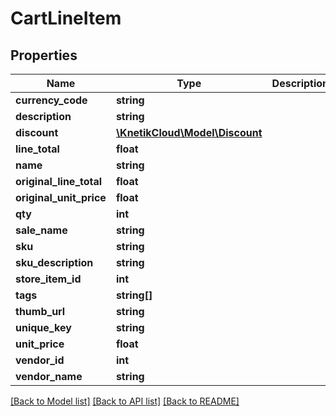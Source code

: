 # CartLineItem

## Properties
Name | Type | Description | Notes
------------ | ------------- | ------------- | -------------
**currency_code** | **string** |  | [optional] 
**description** | **string** |  | [optional] 
**discount** | [**\KnetikCloud\Model\Discount**](Discount.md) |  | [optional] 
**line_total** | **float** |  | [optional] 
**name** | **string** |  | [optional] 
**original_line_total** | **float** |  | [optional] 
**original_unit_price** | **float** |  | [optional] 
**qty** | **int** |  | [optional] 
**sale_name** | **string** |  | [optional] 
**sku** | **string** |  | [optional] 
**sku_description** | **string** |  | [optional] 
**store_item_id** | **int** |  | [optional] 
**tags** | **string[]** |  | [optional] 
**thumb_url** | **string** |  | [optional] 
**unique_key** | **string** |  | [optional] 
**unit_price** | **float** |  | [optional] 
**vendor_id** | **int** |  | [optional] 
**vendor_name** | **string** |  | [optional] 

[[Back to Model list]](../README.md#documentation-for-models) [[Back to API list]](../README.md#documentation-for-api-endpoints) [[Back to README]](../README.md)


